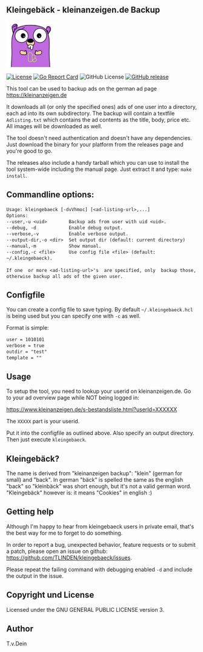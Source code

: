 ## Kleingebäck - kleinanzeigen.de Backup

![Kleingebaeck Logo](https://github.com/TLINDEN/kleingebaeck/blob/main/.github/assets/kleingebaecklogo-small.png)

[![License](https://img.shields.io/badge/license-GPL-blue.svg)](https://github.com/tlinden/kleingebaeck/blob/master/LICENSE)
[![Go Report Card](https://goreportcard.com/badge/github.com/tlinden/kleingebaeck)](https://goreportcard.com/report/github.com/tlinden/kleingebaeck) 
![GitHub License](https://img.shields.io/github/license/tlinden/kleingebaeck)
[![GitHub release](https://img.shields.io/github/v/release/tlinden/kleingebaeck?color=%2300a719)](https://github.com/TLINDEN/kleingebaeck/releases/latest)


This tool can be used to backup ads on the german ad page https://kleinanzeigen.de

It downloads all (or  only the specified ones) ads of  one user into a
directory, each ad into its own subdirectory. The backup will contain
a textfile `Adlisting.txt` which contains the ad contents as the
title, body, price etc. All images will be downloaded as well.

The   tool  doesn't   need   authentication  and   doesn't  have   any
dependencies.  Just  download the  binary for  your platform  from the
releases page and you're good to go.

The releases also include a handy tarball which you can use to install
the tool  system-wide including the  manual page. Just extract  it and
type: `make install`.

## Commandline options:

```
Usage: kleingebaeck [-dvVhmoc] [<ad-listing-url>,...]
Options:
--user,-u <uid>        Backup ads from user with uid <uid>.
--debug, -d            Enable debug output.
--verbose,-v           Enable verbose output.
--output-dir,-o <dir>  Set output dir (default: current directory)
--manual,-m            Show manual.
--config,-c <file>     Use config file <file> (default: ~/.kleingebaeck).

If one  or more <ad-listing-url>'s  are specified, only  backup those,
otherwise backup all ads of the given user.
```

## Configfile

You can create a config file to save typing. By default
`~/.kleingebaeck.hcl` is being used but you can specify one with
`-c` as well.

Format is simple:

```
user = 1010101
verbose = true
outdir = "test"
template = ""
```

## Usage

To setup the tool, you need to lookup your userid on
kleinanzeigen.de. Go to your ad overview page while NOT being logged
in:

https://www.kleinanzeigen.de/s-bestandsliste.html?userId=XXXXXX

The `XXXXX` part is your userid.

Put it into the configfile as outlined above. Also specify an output
directory. Then just execute `kleingebaeck`.


## Kleingebäck?

The name is derived from "kleinanzeigen backup": "klein" (german for
small) and "back". In german "bäck" is spelled the same as the english
"back" so "kleinbäck" was short enough, but it's not a valid german
word. "Kleingebäck" however is: it means "Cookies" in english :)

## Getting help

Although I'm happy  to hear from kleingebaeck users  in private email,
that's the best way for me to forget to do something.

In order to report a bug,  unexpected behavior, feature requests or to
submit    a    patch,    please    open   an    issue    on    github:
https://github.com/TLINDEN/kleingebaeck/issues.

Please repeat the failing command with debugging enabled `-d` and
include the output in the issue.

## Copyright und License

Licensed under the GNU GENERAL PUBLIC LICENSE version 3.

## Author

T.v.Dein <tom AT vondein DOT org>

